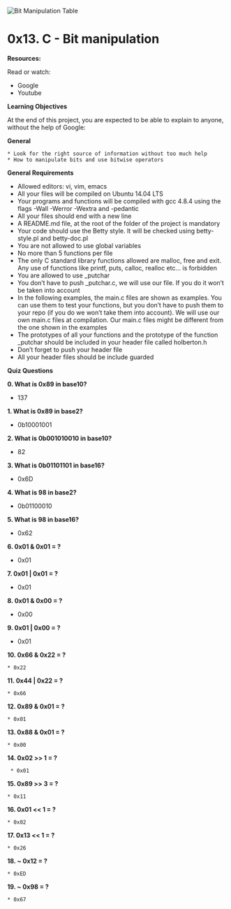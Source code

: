 ![Bit Manipulation Table](https://s3.amazonaws.com/intranet-projects-files/holbertonschool-low_level_programming/232/bitwise.PNG)

# **0x13. C - Bit manipulation**

**Resources:**


Read or watch:

* Google
* Youtube

**Learning Objectives**


At the end of this project, you are expected to be able to explain to anyone, without the help of Google:

**General**

	* Look for the right source of information without too much help
	* How to manipulate bits and use bitwise operators


**General Requirements**


  * Allowed editors: vi, vim, emacs
  * All your files will be compiled on Ubuntu 14.04 LTS
  * Your programs and functions will be compiled with gcc 4.8.4 using the flags -Wall -Werror -Wextra and -pedantic
  * All your files should end with a new line
  * A README.md file, at the root of the folder of the project is mandatory
  * Your code should use the Betty style. It will be checked using betty-style.pl and betty-doc.pl
  * You are not allowed to use global variables
  * No more than 5 functions per file
  * The only C standard library functions allowed are malloc, free and exit. Any use of functions like printf, puts, calloc, realloc etc… is forbidden
  * You are allowed to use _putchar
  * You don’t have to push _putchar.c, we will use our file. If you do it won’t be taken into account
  * In the following examples, the main.c files are shown as examples. You can use them to test your functions, but you don’t have to push them to your repo (if you do we won’t take them into account). We will use our own main.c files at 
compilation. Our main.c files might be different from the one shown in the examples
  * The prototypes of all your functions and the prototype of the function _putchar should be included in your header file called holberton.h
  * Don’t forget to push your header file
  * All your header files should be include guarded


**Quiz Questions**

**0. What is 0x89 in base10?**
   * 137

**1. What is 0x89 in base2?**
   * 0b10001001

**2. What is 0b001010010 in base10?**
   * 82

**3. What is 0b01101101 in base16?**
   * 0x6D

**4. What is 98 in base2?**
   * 0b01100010

**5. What is 98 in base16?**
   * 0x62

**6. 0x01 & 0x01 = ?**
   * 0x01

**7. 0x01 | 0x01 = ?**
   * 0x01

**8. 0x01 & 0x00 = ?**
   * 0x00

**9. 0x01 | 0x00 = ?**
   * 0x01

**10. 0x66 & 0x22 = ?**
   
    * 0x22

**11. 0x44 | 0x22 = ?**
   
    * 0x66

**12. 0x89 & 0x01 = ?**
   
    * 0x01

**13. 0x88 & 0x01 = ?**
   
    * 0x00

**14. 0x02 >> 1 = ?**
    
     * 0x01

**15. 0x89 >> 3 = ?**
    
    * 0x11

**16. 0x01 << 1 = ?**
    
    * 0x02

**17. 0x13 << 1 = ?**
    
    * 0x26

**18. ~ 0x12 = ?**
    
    * 0xED

**19. ~ 0x98 = ?**
    
    * 0x67
